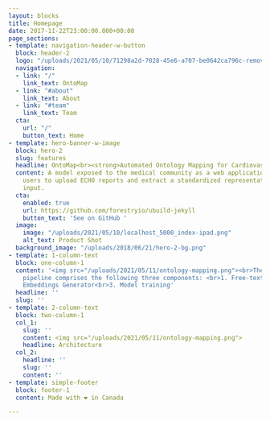 ```yaml
---
layout: blocks
title: Homepage
date: 2017-11-22T23:00:00.000+00:00
page_sections:
- template: navigation-header-w-button
  block: header-2
  logo: "/uploads/2021/05/10/71298a2d-7028-45e6-a707-be0642ca796c-removebg-preview-1.png"
  navigation:
  - link: "/"
    link_text: OntoMap
  - link: "#about"
    link_text: About
  - link: "#team"
    link_text: Team
  cta:
    url: "/"
    button_text: Home
- template: hero-banner-w-image
  block: hero-2
  slug: features
  headline: OntoMap<br><strong>Automated Ontology Mapping for Cardiovascular Ailments</strong>
  content: A model exposed to the medical community as a web application that allows
    users to upload ECHO reports and extract a standardized representation of their
    input.
  cta:
    enabled: true
    url: https://github.com/forestryio/ubuild-jekyll
    button_text: 'See on GitHub '
  image:
    image: "/uploads/2021/05/10/localhost_5000_index-ipad.png"
    alt_text: Product Shot
  background_image: "/uploads/2018/06/21/hero-2-bg.png"
- template: 1-column-text
  block: one-column-1
  content: '<img src="/uploads/2021/05/11/ontology-mapping.png"><br>The OntoMap training
    pipeline comprises the following three components: <br>1. Free-text pre-processor<br>2.
    Embeddings Generator<br>3. Model training'
  headline: ''
  slug: ''
- template: 2-column-text
  block: two-column-1
  col_1:
    slug: ''
    content: <img src="/uploads/2021/05/11/ontology-mapping.png">
    headline: Architecture
  col_2:
    headline: ''
    slug: ''
    content: ''
- template: simple-footer
  block: footer-1
  content: Made with ❤︎ in Canada

---
```

